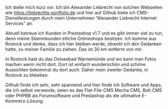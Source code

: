 Ich stelle mich kurz vor. Ich bin Alexander Liebrecht von solchen Webseiten wie https://liebrechts-portfolio.de und hier auf Github biete ich 
CMS-Dienstleistungen durch mein Unternehmen "Alexander Liebrecht Internet Services" an.

Aktuell betreue ich Kunden in Prestashop v1.7 und es gibt immer viel zu tun, denn meine Stammkunden etliche Onlineshops besitzen. Ich komme aus
Rostock und denke, dass ich hier bleiben werde, obwohl ich den Gedanken hatte, zu meiner Familie zu ziehen. Das ist 30 km entfernt von mir.

In Rostock hast du das Ostseebad Warnemünde und wo kann man Fotos machen wenn nicht dort. Dort ist einfach wunderschön und schöne Aussichten
bekommst du dort auch. Daher mein zweiter Gedanke, in Rostock zu bleieben.

Github finde ich sehr, sehr spannend und hier finde ich Software und Apps, die ich selbst verwende, seien es das Flat-File-CMS Mecha CMS, Bolt
CMS oder PHPBB als Forumsoftware und Prestashop als die ultimative E-Kommerz-Lösung.
